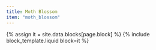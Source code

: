```yaml
---
title: Moth Blossom
item: "moth_blossom"
---
```


{% assign it = site.data.blocks[page.block] %}
{% include block_template.liquid block=it %}

